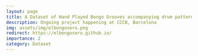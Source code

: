 ```yaml
---
layout: page
title: A Dataset of Hand Played Bongo Grooves accompanying drum patterns
description: Ongoing project happening at CCCB, Barcelona
img: assets/img/elbongosero.png
redirect: https://elbongosero.github.io/
importance: 2
category: Dataset
---
```

